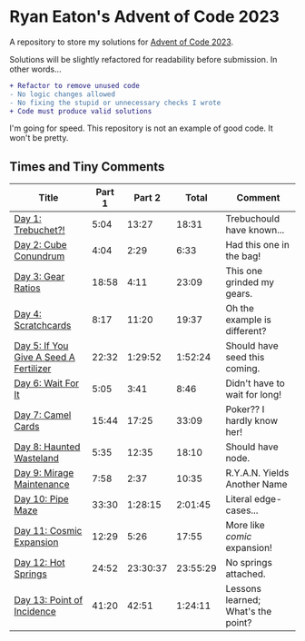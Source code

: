 # Ryan Eaton's Advent of Code 2023
A repository to store my solutions for [Advent of Code 2023](https://adventofcode.com/2023).

Solutions will be slightly refactored for readability before submission. In other words...

```diff
+ Refactor to remove unused code
- No logic changes allowed
- No fixing the stupid or unnecessary checks I wrote
+ Code must produce valid solutions
```

I'm going for speed. This repository is not an example of good code. It won't be pretty.

## Times and Tiny Comments

| Title                                                | Part 1 | Part 2   | Total    | Comment                            |
|------------------------------------------------------|--------|----------|----------|------------------------------------|
| [Day 1: Trebuchet?!](notes/1.md)                     | 5:04   | 13:27    | 18:31    | Trebuchould have known...          |
| [Day 2: Cube Conundrum](notes/2.md)                  | 4:04   | 2:29     | 6:33     | Had this one in the bag!           |
| [Day 3: Gear Ratios](notes/3.md)                     | 18:58  | 4:11     | 23:09    | This one grinded my gears.         |
| [Day 4: Scratchcards](notes/4.md)                    | 8:17   | 11:20    | 19:37    | Oh the example is different?       |
| [Day 5: If You Give A Seed A Fertilizer](notes/5.md) | 22:32  | 1:29:52  | 1:52:24  | Should have seed this coming.      |
| [Day 6: Wait For It](notes/6.md)                     | 5:05   | 3:41     | 8:46     | Didn't have to wait for long!      |
| [Day 7: Camel Cards](notes/7.md)                     | 15:44  | 17:25    | 33:09    | Poker?? I hardly know her!         |
| [Day 8: Haunted Wasteland](notes/8.md)               | 5:35   | 12:35    | 18:10    | Should have node.                  |
| [Day 9: Mirage Maintenance](notes/9.md)              | 7:58   | 2:37     | 10:35    | R.Y.A.N. Yields Another Name       |
| [Day 10: Pipe Maze](notes/10.md)                     | 33:30  | 1:28:15  | 2:01:45  | Literal edge-cases...              |
| [Day 11: Cosmic Expansion](notes/11.md)              | 12:29  | 5:26     | 17:55    | More like *comic* expansion!       |
| [Day 12: Hot Springs](notes/12.md)                   | 24:52  | 23:30:37 | 23:55:29 | No springs attached.               |
| [Day 13: Point of Incidence](notes/13.md)            | 41:20  | 42:51    | 1:24:11  | Lessons learned; What's the point? |
